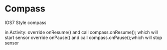 Compass
=======

IOS7 Style compass

in Activity:
override onResume() and call compass.onResume(); which will start sensor
override onPause() and call compass.onPause();which will stop sensor
